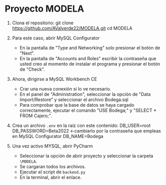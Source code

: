 # Proyecto MODELA

1. Clona el repositorio:
   git clone https://github.com/AValverde22/MODELA.git
   cd MODELA

2. Para este caso, abrir MySQL Configurator
   - En la pantalla de "Type and Networking" solo presionar el botón de "Next".
   - En la pantalla de "Accounts and Roles" escribir la contraseña que usted creo al momento de instalar el programa y presionar el botón de "Check".

3. Ahora, dirigirse a MySQL Workbench CE
   - Crar una nueva conexión si lo ve necesario.
   - En el panel de "Administration", seleccionar la opción de "Data Import/Restore" y seleccionar el archivo Bodega.sql
   - Para comprobar que la base de datos se haya cargado correctamente, ejecutar el comando "USE Bodega;" y "SELECT * FROM Cajero;".

4. Crea un archivo `.env` en la raíz con este contenido:
   DB_USER=root
   DB_PASSWORD=Beta2022 <-cambiarlo por la contraseña que empleas en MySQL Configurator
   DB_NAME=Bodega
   
5. Una vez activo MYSQL, abrir PyCharm
   - Seleccionar la opción de abrir proyecto y seleccionar la carpeta `\MODELA`.
   - Se cargaran todos los archivos.
   - Ejecutar el script de `backend.py`
   - En la terminal, abrir el enlace.
